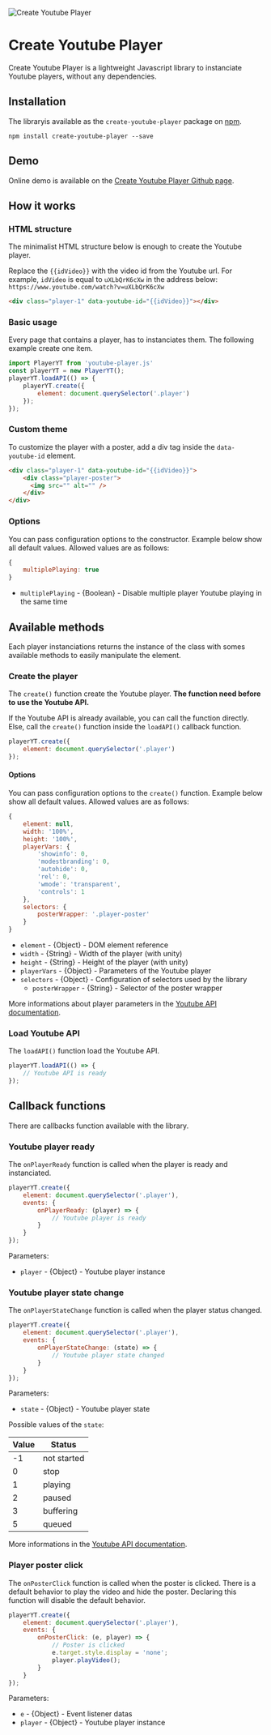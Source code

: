![Create Youtube Player](https://img.shields.io/badge/Create_Youtube_Player-v2.0.0-c51109.svg?style=flat-square)

# Create Youtube Player

Create Youtube Player is a lightweight Javascript library to instanciate Youtube players, without any dependencies.

## Installation

The libraryis available as the `create-youtube-player` package on <a href="https://www.npmjs.com/package/create-youtube-player" title="npm create-youtube-player">npm</a>.

```
npm install create-youtube-player --save
```

## Demo

Online demo is available on the <a href="https://yoriiis.github.io/create-youtube-player/" title="Create Youtube Player Github page" target="_blank">Create Youtube Player Github page</a>.


## How it works

### HTML structure

The minimalist HTML structure below is enough to create the Youtube player.

Replace the `{{idVideo}}` with the video id from the Youtube url. For example, `idVideo` is equal to `uXLbQrK6cXw` in the address below: `https://www.youtube.com/watch?v=uXLbQrK6cXw`

```html
<div class="player-1" data-youtube-id="{{idVideo}}"></div>
```

### Basic usage

Every page that contains a player, has to instanciates them. The following example create one item.

```javascript
import PlayerYT from 'youtube-player.js'
const playerYT = new PlayerYT();
playerYT.loadAPI(() => {
    playerYT.create({
        element: document.querySelector('.player')
    });
});
```

### Custom theme

To customize the player with a poster, add a div tag inside the `data-youtube-id` element.

```html
<div class="player-1" data-youtube-id="{{idVideo}}">
    <div class="player-poster">
      <img src="" alt="" />
    </div>
</div>
```

### Options

You can pass configuration options to the constructor. Example below show all default values. Allowed values are as follows:

```javascript
{
    multiplePlaying: true
}
```

* `multiplePlaying` - {Boolean} - Disable multiple player Youtube playing in the same time

## Available methods

Each player instanciations returns the instance of the class with somes available methods to easily manipulate the element.

### Create the player

The `create()` function create the Youtube player. __The function need before to use the Youtube API.__

If the Youtube API is already available, you can call the function directly. Else, call the `create()` function inside the `loadAPI()` callback function.

```javascript
playerYT.create({
    element: document.querySelector('.player')
});
```

#### Options

You can pass configuration options to the `create()` function. Example below show all default values. Allowed values are as follows:

```javascript
{
    element: null,
    width: '100%',
    height: '100%',
    playerVars: {
        'showinfo': 0,
        'modestbranding': 0,
        'autohide': 0,
        'rel': 0,
        'wmode': 'transparent',
        'controls': 1
    },
    selectors: {
        posterWrapper: '.player-poster'
    }
}
```

* `element` - {Object} - DOM element reference
* `width` - {String} - Width of the player (with unity)
* `height` - {String} - Height of the player (with unity)
* `playerVars` - {Object} - Parameters of the Youtube player
* `selectors` - {Object} - Configuration of selectors used by the library
    * `posterWrapper` - {String} - Selector of the poster wrapper

More informations about player parameters in the <a href="https://developers.google.com/youtube/player_parameters?hl=fr#Parameters" title="Youtube API documentation" target="_blank">Youtube API documentation</a>.

### Load Youtube API

The `loadAPI()` function load the Youtube API.

```javascript
playerYT.loadAPI(() => {
    // Youtube API is ready
});
```

## Callback functions

There are callbacks function available with the library.

### Youtube player ready

The `onPlayerReady` function is called when the player is ready and instanciated.

```javascript
playerYT.create({
    element: document.querySelector('.player'),
    events: {
        onPlayerReady: (player) => {
            // Youtube player is ready
        }
    }
});
```

Parameters:
* `player` - {Object} - Youtube player instance

### Youtube player state change

The `onPlayerStateChange` function is called when the player status changed.

```javascript
playerYT.create({
    element: document.querySelector('.player'),
    events: {
        onPlayerStateChange: (state) => {
            // Youtube player state changed
        }
    }
});
```

Parameters:
* `state` - {Object} - Youtube player state

Possible values of the `state`:

| Value        | Status        |
| ------------ | ------------- |
| -1           | not started   |
| 0            | stop          |
| 1            | playing       |
| 2            | paused        |
| 3            | buffering     |
| 5            | queued        |

More informations in the <a href="https://developers.google.com/youtube/iframe_api_reference" title="Youtube API documentation" target="_blank">Youtube API documentation</a>.

### Player poster click

The `onPosterClick` function is called when the poster is clicked. There is a default behavior to play the video and hide the poster.
Declaring this function will disable the default behavior.

```javascript
playerYT.create({
    element: document.querySelector('.player'),
    events: {
        onPosterClick: (e, player) => {
            // Poster is clicked
            e.target.style.display = 'none';
            player.playVideo();
        }
    }
});
```

Parameters:
* `e` - {Object} - Event listener datas
* `player` - {Object} - Youtube player instance